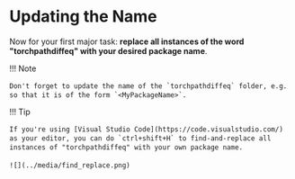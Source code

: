 # Updating the Name

Now for your first major task: **replace all instances of the word "torchpathdiffeq" with your desired package name**.

!!! Note

    Don't forget to update the name of the `torchpathdiffeq` folder, e.g. so that it is of the form `<MyPackageName>`.

!!! Tip

    If you're using [Visual Studio Code](https://code.visualstudio.com/) as your editor, you can do `ctrl+shift+H` to find-and-replace all instances of "torchpathdiffeq" with your own package name.

    ![](../media/find_replace.png)
